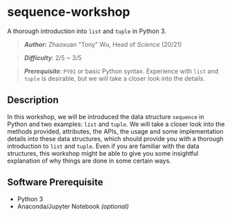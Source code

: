 # sequence-workshop
A thorough introduction into `list` and `tuple` in Python 3.

>***Author:*** Zhaoxuan "Tony" Wu, Head of _Science_ (20/21)

>***Difficulty***: 2/5 ~ 3/5

>***Prerequisite***: `PY01` or basic Python syntax. Experience with `list` and `tuple` is desirable, but we will take a closer look into the details.

## Description

In this workshop, we will be introduced the data structure `sequence` in Python and two examples: `list` and `tuple`. We will take a closer look into the methods provided, attributes, the APIs, the usage and some implementation details into these data structures, which should provide you with a thorough introduction to `list` and `tuple`. Even if you are familiar with the data structures, this workshop might be able to give you some insightful explanation of why things are done in some certain ways.

## Software Prerequisite
- Python 3
- Anaconda/Jupyter Notebook *(optional)*



